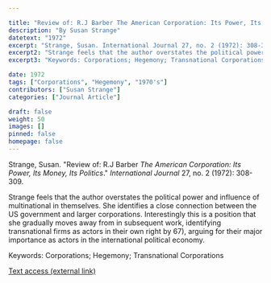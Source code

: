 ```yaml
---

title: "Review of: R.J Barber The American Corporation: Its Power, Its Money, Its Politics"
description: "By Susan Strange"
datetext: "1972"
excerpt: "Strange, Susan. International Journal 27, no. 2 (1972): 308-309."
excerpt2: "Strange feels that the author overstates the political power and influence of multinational in themselves. She identifies a close connection between the US government and larger corporations. Interestingly this is a position that she gradually moves away from in subsequent work, identifying transnational firms as actors in their own right by 67), arguing for their major importance as actors in the international political economy."
excerpt3: "Keywords: Corporations; Hegemony; Transnational Corporations"

date: 1972
tags: ["Corporations", "Hegemony", "1970's"]
contributors: ["Susan Strange"]
categories: ["Journal Article"]

draft: false
weight: 50
images: []
pinned: false
homepage: false
---
```


Strange, Susan. "Review of: R.J Barber *The American Corporation: Its Power, Its Money, Its Politics*." *International Journal* 27, no. 2 (1972): 308-309.

Strange feels that the author overstates the political power and influence of multinational in themselves. She identifies a close connection between the US government and larger corporations. Interestingly this is a position that she gradually moves away from in subsequent work, identifying transnational firms as actors in their own right by 67), arguing for their major importance as actors in the international political economy.

Keywords: Corporations; Hegemony; Transnational Corporations

[Text access (external link)](https://doi.org/10.1177/002070207202700211)
